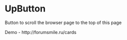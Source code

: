 UpButton
========

Button to scroll the browser page to the top of this page
<p>Demo - http://forumsmile.ru/cards</p>
